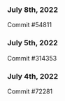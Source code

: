 ### July 8th, 2022

Commit #54811

### July 5th, 2022

Commit #314353


### July 4th, 2022

Commit #72281
